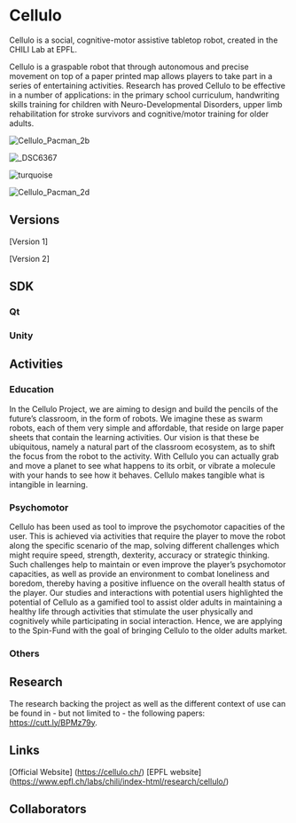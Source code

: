 # Cellulo

Cellulo is a social, cognitive-motor assistive tabletop robot, created in the CHILI Lab at EPFL. 

Cellulo is a graspable robot that through autonomous and precise movement on top of a paper printed map allows players to take part in a series of entertaining activities. Research has proved Cellulo to be effective in a number of applications: in the primary school curriculum, handwriting skills training for children with Neuro-Developmental Disorders, upper limb rehabilitation for stroke survivors and cognitive/motor training for older adults.  

![Cellulo_Pacman_2b](https://user-images.githubusercontent.com/30259634/156397831-37004591-94e1-4843-bdff-60021197e6cc.png)

![_DSC6367](https://user-images.githubusercontent.com/30259634/156397838-43c90ecc-feb4-4c56-b7e0-bad30f18af49.jpg)

![turquoise](https://user-images.githubusercontent.com/30259634/156397840-b10c4da0-c7b6-4d17-8a0b-383f7c9eb5b0.jpg)

![Cellulo_Pacman_2d](https://user-images.githubusercontent.com/30259634/156397842-71da7d3c-521e-4a58-a3ac-8c925f82b1a7.jpg)

## Versions

[Version 1]

[Version 2]

## SDK

### Qt

### Unity

## Activities

### Education

In the Cellulo Project, we are aiming to design and build the pencils of the future’s classroom, in the form of robots. We imagine these as swarm robots, each of them very simple and affordable, that reside on large paper sheets that contain the learning activities. Our vision is that these be ubiquitous, namely a natural part of the classroom ecosystem, as to shift the focus from the robot to the activity. With Cellulo you can actually grab and move a planet to see what happens to its orbit, or vibrate a molecule with your hands to see how it behaves. Cellulo makes tangible what is intangible in learning.

### Psychomotor 

Cellulo has been used as tool to improve the psychomotor capacities of the user. This is achieved via activities that require the player to move the robot along the specific scenario of the map, solving different challenges which might require speed, strength, dexterity, accuracy or strategic thinking. Such challenges help to maintain or even improve the player’s psychomotor capacities, as well as provide an environment to combat loneliness and boredom, thereby having a positive influence on the overall health status of the player. Our studies and interactions with potential users highlighted the potential of Cellulo as a gamified tool to assist older adults in maintaining a healthy life through activities that stimulate the user physically and cognitively while participating in social interaction. Hence, we are applying to the Spin-Fund with the goal of bringing Cellulo to the older adults market.

### Others

## Research

The research backing the project as well as the different context of use can be found in - but not limited to - the following papers: https://cutt.ly/BPMz79y.

## Links

[Official Website] (https://cellulo.ch/)
[EPFL website] (https://www.epfl.ch/labs/chili/index-html/research/cellulo/)

## Collaborators



